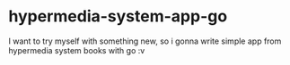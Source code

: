 # hypermedia-system-app-go
I want to try myself with something new, so i gonna write simple app from hypermedia system books with go :v

